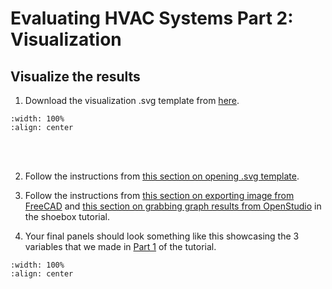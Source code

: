 # Evaluating HVAC Systems Part 2: Visualization

## Visualize the results
1. Download the visualization .svg template from <a href="https://github.com/chenkianwee/ifc2osmod_gendgn_egs/blob/main/svg/viz_template_hvac.svg" target="_blank">here</a>.
```{image} ../_static/hvac2/hvac2_1.png
:width: 100%
:align: center
```
<br/><br/>

2. Follow the instructions from [this section on opening .svg template](01_2_climate_p2.md#download-the-visualization-template).

3. Follow the instructions from [this section on exporting image from FreeCAD](02_5_shoebox_p5.md#export-image-from-freecad) and [this section on grabbing graph results from OpenStudio](02_5_shoebox_p5.md#grab-graph-from-openstudio) in the shoebox tutorial.

4. Your final panels should look something like this showcasing the 3 variables that we made in [Part 1](05_1_hvac_p1.md#evaluating-hvac-systems-part-1) of the tutorial.
```{image} ../_static/hvac2/hvac2_2.jpg
:width: 100%
:align: center
```
